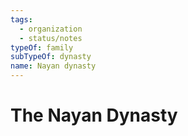```yaml
---
tags:
  - organization
  - status/notes
typeOf: family
subTypeOf: dynasty
name: Nayan dynasty
---
```

# The Nayan Dynasty


